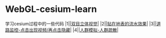 # WebGL-cesium-learn
学习cesium过程中的一些代码
  |1||[双目立体视觉](https://github.com/WoShiDongZhiWu/WebGL-cesium-learn/blob/master/MoveCar-camera.html "悬停显示")|
  |2||[贴在地表的流水效果](https://github.com/WoShiDongZhiWu/WebGL-cesium-learn/blob/master/floodWater.html "悬停显示")|
  |3||[道路监控-点击出现视频/再点击隐藏](https://github.com/WoShiDongZhiWu/WebGL-cesium-learn/blob/master/video-cameraDemo.html "悬停显示")|
  |4||[人群模拟-人群疏散](https://github.com/WoShiDongZhiWu/WebGL-cesium-learn/blob/master/%E4%BA%BA%E7%BE%A4%E9%80%83%E7%94%9F%E5%AE%9E%E4%BE%8B%E4%BB%A3%E7%A0%81cesium1.57.html "悬停显示")|
